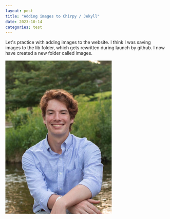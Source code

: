 ```yaml
---
layout: post
title: "Adding images to Chirpy / Jekyll"
date: 2023-10-14
categories: test
---
```



Let's practice with adding images to the website. 
I think I was saving images to the lib folder, which gets rewritten during launch by github. I now have created a new folder called images.


![image2](/assets/images/Avatar.PNG)